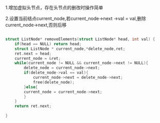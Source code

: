 1.增加虚拟头节点，存在头节点的删改时操作简单

2.设置当前结点current_node,若current_node->next ->val = val,删除current_node->next,否则后移 

```c

struct ListNode* removeElements(struct ListNode* head, int val) {
    if(head == NULL) return head;
    struct ListNode * current_node,*delete_node,ret;
    ret.next = head;
    current_node = &ret;
    while(current_node != NULL && current_node->next != NULL){
        delete_node = current_node->next;
        if(delete_node->val == val){
            current_node->next = delete_node->next;
            free(delete_node);
        }else{
        current_node = current_node->next;
        }
    }
    return ret.next;
    
}

```

